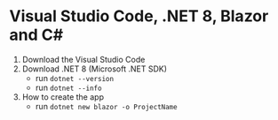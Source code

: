 # Visual Studio Code, .NET 8, Blazor and C#

1. Download the Visual Studio Code
2. Download .NET 8 (Microsoft .NET SDK)
   - run `dotnet --version`
   - run `dotnet --info`
3. How to create the app
   - run `dotnet new blazor -o ProjectName`
